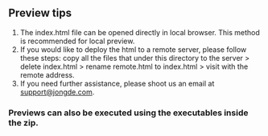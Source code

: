 ## Preview tips
1. The index.html file can be opened directly in local browser. This method is recommended for local preview.
2. If you would like to deploy the html to a remote server, please follow these steps: copy all the files that under this directory to the server > delete index.html > rename remote.html to index.html > visit with the remote address.
3. If you need further assistance, please shoot us an email at support@jongde.com.

### Previews can also be executed using the executables inside the zip.
